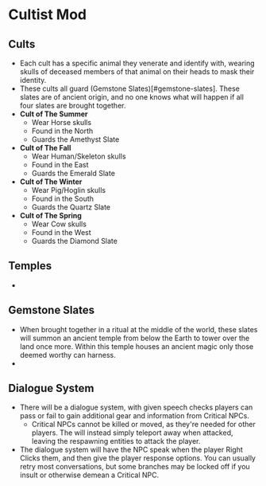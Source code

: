 # Cultist Mod

## Cults
* Each cult has a specific animal they venerate and identify with, wearing skulls of deceased members of that animal on their heads to mask their identity.
* These cults all guard (Gemstone Slates)[#gemstone-slates]. These slates are of ancient origin, and no one knows what will happen if all four slates are brought together.
* **Cult of The Summer**
  * Wear Horse skulls
  * Found in the North
  * Guards the Amethyst Slate
* **Cult of The Fall**
  * Wear Human/Skeleton skulls
  * Found in the East
  * Guards the Emerald Slate
* **Cult of The Winter**
  * Wear Pig/Hoglin skulls
  * Found in the South
  * Guards the Quartz Slate
* **Cult of The Spring**
  * Wear Cow skulls
  * Found in the West
  * Guards the Diamond Slate

## Temples
* 

## Gemstone Slates
* When brought together in a ritual at the middle of the world, these slates will summon an ancient temple from below the Earth to tower over the land once more. Within this temple houses an ancient magic only those deemed worthy can harness.
* 

## Dialogue System
* There will be a dialogue system, with given speech checks players can pass or fail to gain additional gear and information from Critical NPCs.
  * Critical NPCs cannot be killed or moved, as they're needed for other players. The will instead simply teleport away when attacked, leaving the respawning entities to attack the player.
* The dialogue system will have the NPC speak when the player Right Clicks them, and then give the player response options. You can usually retry most conversations, but some branches may be locked off if you insult or otherwise demean a Critical NPC.
